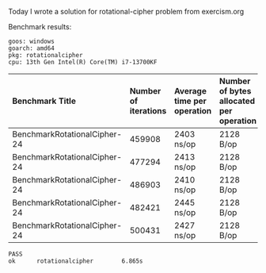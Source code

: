 Today I wrote a solution for rotational-cipher problem from exercism.org

Benchmark results:
```
goos: windows
goarch: amd64
pkg: rotationalcipher
cpu: 13th Gen Intel(R) Core(TM) i7-13700KF
```
|Benchmark Title            |Number of iterations|Average time per operation|Number of bytes allocated per operation|Number of memory allocations per operation                    
|:--------------------------|:-------------------|:-------------------------|:--------------------------------------|:-----------------------------------------|
BenchmarkRotationalCipher-24|459908              |2403 ns/op                |2128 B/op                              |183 allocs/op
BenchmarkRotationalCipher-24|477294              |2413 ns/op                |2128 B/op                              |183 allocs/op
BenchmarkRotationalCipher-24|486903              |2410 ns/op                |2128 B/op                              |183 allocs/op
BenchmarkRotationalCipher-24|482421              |2445 ns/op                |2128 B/op                              |183 allocs/op
BenchmarkRotationalCipher-24|500431              |2427 ns/op                |2128 B/op                              |183 allocs/op

```
PASS
ok      rotationalcipher        6.865s
```
